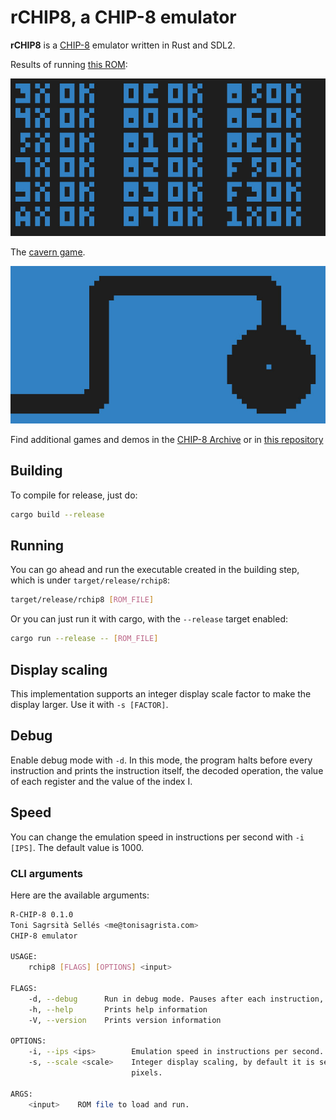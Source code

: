 # rCHIP8, a CHIP-8 emulator

**rCHIP8** is a [CHIP-8](https://en.wikipedia.org/wiki/CHIP-8) emulator written in Rust and SDL2.

Results of running [this ROM](https://github.com/corax89/chip8-test-rom):

![](test-results.jpg)

The [cavern game](https://github.com/mattmikolay/chip-8/tree/master/cavern).

![](cavern.jpg)

Find additional games and demos in the [CHIP-8 Archive](https://johnearnest.github.io/chip8Archive/) or in [this repository](https://github.com/dmatlack/chip8/tree/master/roms)

## Building

To compile for release, just do:

```bash
cargo build --release
```

## Running

You can go ahead and run the executable created in the building step, which is under `target/release/rchip8`:

```bash
target/release/rchip8 [ROM_FILE]
```

Or you can just run it with cargo, with the `--release` target enabled:

```bash
cargo run --release -- [ROM_FILE]
```

## Display scaling

This implementation supports an integer display scale factor to make the display larger. Use it with `-s [FACTOR]`.

## Debug

Enable debug mode with `-d`. In this mode, the program halts before every instruction and prints the instruction itself, the decoded operation, the value of each register and the value of the index I.

## Speed

You can change the emulation speed in instructions per second with `-i [IPS]`. The default value is 1000.

### CLI arguments

Here are the available arguments:

```bash
R-CHIP-8 0.1.0
Toni Sagrsità Sellés <me@tonisagrista.com>
CHIP-8 emulator

USAGE:
    rchip8 [FLAGS] [OPTIONS] <input>

FLAGS:
    -d, --debug      Run in debug mode. Pauses after each instruction, prints info to stdout.
    -h, --help       Prints help information
    -V, --version    Prints version information

OPTIONS:
    -i, --ips <ips>        Emulation speed in instructions per second. Default value is 1000.
    -s, --scale <scale>    Integer display scaling, by default it is set to 15. If set to 1, the display is set to 64x32
                           pixels.

ARGS:
    <input>    ROM file to load and run.
```
